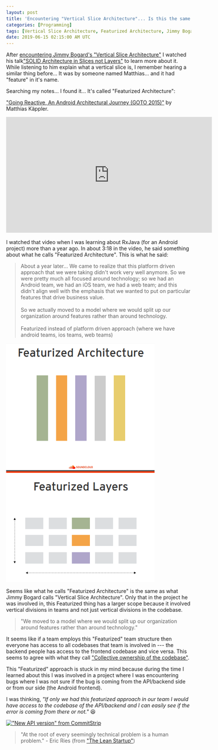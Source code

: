 ```yaml
---
layout: post
title: 'Encountering "Vertical Slice Architecture"... Is this the same as Featurized Architecture?'
categories: [Programming]
tags: [Vertical Slice Architecture, Featurized Architecture, Jimmy Bogard, Matthias Käppler]
date: 2019-06-15 02:15:00 AM UTC
---
```


<!-- June 15, 2019 10:15:00 AM Philippine Time -->

After [encountering Jimmy Bogard's "Vertical Slice Architecture"](/2019/05/20/vertical-slice-architecture-is-it-incompatible-with-clean-architecture) I watched his talk["SOLID Architecture in Slices not Layers"](https://www.youtube.com/watch?v=wTd-VcJCs_M) to learn more about it. While listening to him explain what a vertical slice is, I remember hearing a similar thing before... It was by someone named Matthias... and it had "feature" in it's name.

<!--more-->

Searching my notes... I found it... It's called "Featurized Architecture":

["Going Reactive, An Android Architectural Journey (GOTO 2015)"](https://www.youtube.com/watch?v=R16OHcZJTno&t=195) by Matthias Käppler.

<iframe width="560" height="315" src="https://www.youtube.com/embed/R16OHcZJTno?start=195" frameborder="0" allow="accelerometer; autoplay; encrypted-media; gyroscope; picture-in-picture" allowfullscreen></iframe>

<br />

I watched that video when I was learning about RxJava (for an Android project) more than a year ago. In about 3:18 in the video, he said something about what he calls "Featurized Architecture". This is what he said:


> About a year later... We came to realize that this platform driven approach that we were taking didn't work very well anymore. So we were pretty much all focused around technology; so we had an Android team, we had an iOS team, we had a web team; and this didn't align well with the emphasis that we wanted to put on particular features that drive business value.
<br /><br />
So we actually moved to a model where we would split up our organization around features rather than around technology.
<br /><br />
Featurized instead of platform driven approach (where we have android teams, ios teams, web teams)


![Featurized Architecture](/images/2019/featurized-architecture-featurized-layers.png)


Seems like what he calls "Featurized Architecture" is the same as what Jimmy Bogard calls "Vertical Slice Architecture". Only that in the project he was involved in, this Featurized thing has a larger scope because it involved vertical divisions in teams and not just vertical divisions in the codebase.

> "We moved to a model where we would split up our organization around features rather than around technology."

It seems like if a team employs this "Featurized" team structure then everyone has access to all codebases that team is involved in --- the backend people has access to the frontend codebase and vice versa. This seems to agree with what they call ["Collective ownership of the codebase"](https://martinfowler.com/bliki/CodeOwnership.html).


This "Featurized" approach is stuck in my mind because during the time I learned about this I was involved in a project where I was encountering bugs where I was not sure if the bug is coming from the API/backend side or from our side (the Android frontend).

I was thinking, _"If only we had this featurized approach in our team I would have access to the codebase of the API/backend and I can easily see if the error is coming from there or not."_ :laughing:


[!["New API version" from CommitStrip](https://www.commitstrip.com/wp-content/uploads/2019/04/Strip-Ba-jte-lai-dit-650-finalenglishV3.jpg)](http://www.commitstrip.com/en/2019/04/10/new-api-version/)



> "At the root of every seemingly technical problem is a human problem." - Eric Ries (from ["The Lean Startup"](https://www.bookdepository.com/Lean-Startup-Eric-Ries/9780670921607?a_aid=jflaga))



